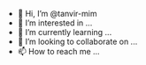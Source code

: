 - 👋 Hi, I’m @tanvir-mim
- 👀 I’m interested in ...
- 🌱 I’m currently learning ...
- 💞️ I’m looking to collaborate on ...
- 📫 How to reach me ...

<!---
tanvir-mim/tanvir-mim is a ✨ special ✨ repository because its `README.md` (this file) appears on your GitHub profile.
You can click the Preview link to take a look at your changes.
--->
